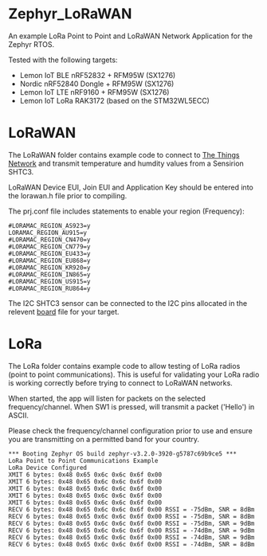 # Zephyr_LoRaWAN

An example LoRa Point to Point and LoRaWAN Network Application for the Zephyr RTOS.

Tested with the following targets:

* Lemon IoT BLE nRF52832 + RFM95W (SX1276) 
* Nordic nRF52840 Dongle + RFM95W (SX1276) 
* Lemon IoT LTE nRF9160 + RFM95W (SX1276) 
* Lemon IoT LoRa RAK3172 (based on the STM32WL5ECC)

# LoRaWAN

The LoRaWAN folder contains example code to connect to [The Things Network](https://www.thethingsnetwork.org) and transmit temperature and humdity values from a Sensirion SHTC3.

LoRaWAN Device EUI, Join EUI and Application Key should be entered into the lorawan.h file prior to compiling. 

The prj.conf file includes statements to enable your region (Frequency):

```
#LORAMAC_REGION_AS923=y
LORAMAC_REGION_AU915=y
#LORAMAC_REGION_CN470=y
#LORAMAC_REGION_CN779=y
#LORAMAC_REGION_EU433=y
#LORAMAC_REGION_EU868=y
#LORAMAC_REGION_KR920=y
#LORAMAC_REGION_IN865=y
#LORAMAC_REGION_US915=y
#LORAMAC_REGION_RU864=y
```

The I2C SHTC3 sensor can be connected to the I2C pins allocated in the relevent [board](https://github.com/craigpeacock/Zephyr_LoRaWAN/tree/main/LoRaWAN/boards) file for your target. 

# LoRa

The LoRa folder contains example code to allow testing of LoRa radios (point to point communications). This is useful for validating your LoRa radio is working correctly before trying to connect to LoRaWAN networks.

When started, the app will listen for packets on the selected frequency/channel. When SW1 is pressed, will transmit a packet ('Hello') in ASCII. 

Please check the frequency/channel configuration prior to use and ensure you are transmitting on a permitted band for your country. 

```
*** Booting Zephyr OS build zephyr-v3.2.0-3920-g5787c69b9ce5 ***
LoRa Point to Point Communications Example
LoRa Device Configured
XMIT 6 bytes: 0x48 0x65 0x6c 0x6c 0x6f 0x00
XMIT 6 bytes: 0x48 0x65 0x6c 0x6c 0x6f 0x00
XMIT 6 bytes: 0x48 0x65 0x6c 0x6c 0x6f 0x00
XMIT 6 bytes: 0x48 0x65 0x6c 0x6c 0x6f 0x00
XMIT 6 bytes: 0x48 0x65 0x6c 0x6c 0x6f 0x00
RECV 6 bytes: 0x48 0x65 0x6c 0x6c 0x6f 0x00 RSSI = -75dBm, SNR = 8dBm
RECV 6 bytes: 0x48 0x65 0x6c 0x6c 0x6f 0x00 RSSI = -75dBm, SNR = 8dBm
RECV 6 bytes: 0x48 0x65 0x6c 0x6c 0x6f 0x00 RSSI = -75dBm, SNR = 9dBm
RECV 6 bytes: 0x48 0x65 0x6c 0x6c 0x6f 0x00 RSSI = -74dBm, SNR = 9dBm
RECV 6 bytes: 0x48 0x65 0x6c 0x6c 0x6f 0x00 RSSI = -74dBm, SNR = 9dBm
RECV 6 bytes: 0x48 0x65 0x6c 0x6c 0x6f 0x00 RSSI = -74dBm, SNR = 8dBm
```
